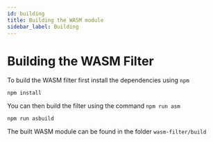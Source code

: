 ```yaml
---
id: building
title: Building the WASM module
sidebar_label: Building
---
```


# Building the WASM Filter

To build the WASM filter first install the dependencies using `npm`

```shell
npm install
```

<Terminal target="node.container.shipyard" shell="/bin/bash" workdir="/files" user="root" expanded />
<p></p>

You can then build the filter using the command `npm run asm`

```shell
npm run asbuild
```

<Terminal target="node.container.shipyard" shell="/bin/bash" workdir="/files" user="root" />
<p></p>

The built WASM module can be found in the folder `wasm-filter/build`